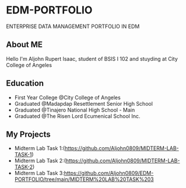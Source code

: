# EDM-PORTFOLIO
ENTERPRISE DATA MANAGEMENT PORTFOLIO IN EDM

## About ME
  Hello I'm Aljohn Rupert Isaac, student of BSIS I 102 and stuyding at City College of Angeles
 
  ## Education
  - First Year College @City College of Angeles
  - Graduated @Madapdap Resettlement Senior High School
  - Graduated @Tinajero National High School - Main
  - Graduated @The Risen Lord Ecumenical School Inc.

## My Projects
- Midterm Lab Task 1:(https://github.com/Aljohn0809/MIDTERM-LAB-TASK-1)
- Midterm Lab Task 2:(https://github.com/Aljohn0809/MIDTERM-LAB-TASK-2)
- Midterm Lab Task 3:https://github.com/Aljohn0809/EDM-PORTFOLIO/tree/main/MIDTERM%20LAB%20TASK%203

